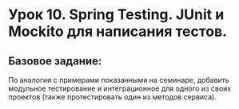 # Урок 10. Spring Testing. JUnit и Mockito для написания тестов.
## Базовое задание:
По аналогии с примерами показанными на семинаре, добавить модульное тестирование и интеграционное для одного из своих проектов (также протестировать один из методов сервиса).
